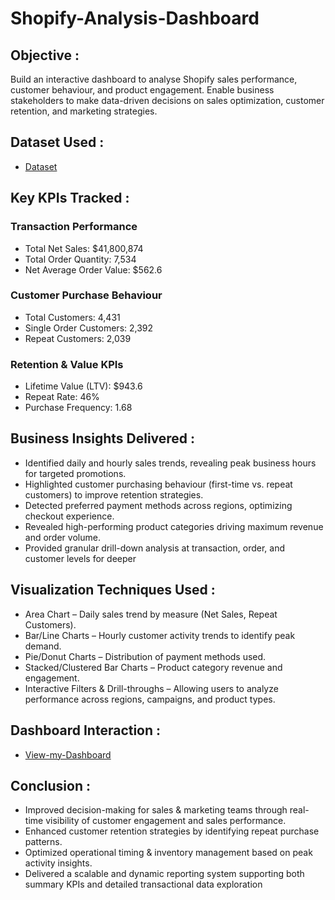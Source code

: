 # Shopify-Analysis-Dashboard

## Objective : 
Build an interactive dashboard to analyse Shopify sales performance, customer behaviour, and product engagement. Enable business stakeholders to make data-driven decisions on sales optimization, customer retention, and marketing strategies.

## Dataset Used :
- <a href="https://github.com/RahulPrasad22/Shopify-Analysis-Dashboard/blob/main/Shopify%20Sales.xlsx">Dataset</a>

## Key KPIs Tracked :

### Transaction Performance
-	Total Net Sales: $41,800,874
-	Total Order Quantity: 7,534
-	Net Average Order Value: $562.6
### Customer Purchase Behaviour
-	Total Customers: 4,431
-	Single Order Customers: 2,392
-	Repeat Customers: 2,039
  ### Retention & Value KPIs
-	Lifetime Value (LTV): $943.6
-	Repeat Rate: 46%
-	Purchase Frequency: 1.68

## Business Insights Delivered :
-	Identified daily and hourly sales trends, revealing peak business hours for targeted promotions.
-	Highlighted customer purchasing behaviour (first-time vs. repeat customers) to improve retention strategies.
-	Detected preferred payment methods across regions, optimizing checkout experience.
-	Revealed high-performing product categories driving maximum revenue and order volume.
-	Provided granular drill-down analysis at transaction, order, and customer levels for deeper

## Visualization Techniques Used :
-	Area Chart – Daily sales trend by measure (Net Sales, Repeat Customers).
-	Bar/Line Charts – Hourly customer activity trends to identify peak demand.
-	Pie/Donut Charts – Distribution of payment methods used.
-	Stacked/Clustered Bar Charts – Product category revenue and engagement.
-	Interactive Filters & Drill-throughs – Allowing users to analyze performance across regions, campaigns, and product types.

## Dashboard Interaction :
- <a href="https://app.powerbi.com/viewr=eyJrIjoiZDU4ZmNiNmYtZWQxOC00YWY4LTkxYTUtMWQ0ZmFlYmY4MzgwIiwidCI6ImU0YzUzOWI2LWMyNGEtNDdhMi1iMjg2LWJlN2ZhZTIzYmJjYyJ9">View-my-Dashboard</a>

## Conclusion :
-	Improved decision-making for sales & marketing teams through real-time visibility of customer engagement and sales performance.
-	Enhanced customer retention strategies by identifying repeat purchase patterns.
-	Optimized operational timing & inventory management based on peak activity insights.
-	Delivered a scalable and dynamic reporting system supporting both summary KPIs and detailed transactional data exploration





